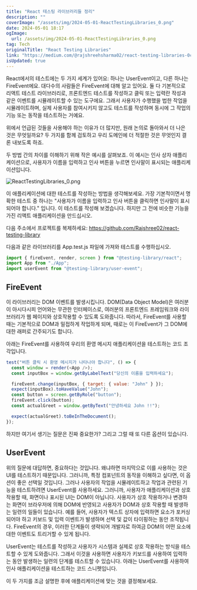 ```yaml
---
title: "React 테스팅 라이브러리들 정리"
description: ""
coverImage: "/assets/img/2024-05-01-ReactTestingLibraries_0.png"
date: 2024-05-01 18:17
ogImage: 
  url: /assets/img/2024-05-01-ReactTestingLibraries_0.png
tag: Tech
originalTitle: "React Testing Libraries"
link: "https://medium.com/@rajshreehsharma02/react-testing-libraries-0cbba6a9a283"
isUpdated: true
---
```





React에서의 테스트에는 두 가지 세계가 있어요: 하나는 UserEvent이고, 다른 하나는 FireEvent에요. 대다수의 사람들은 FireEvent에 대해 알고 있어요. 둘 다 기본적으로 리액트 테스트 라이브러리로, 프론트엔드 테스트를 작성하고 클릭 또는 입력란 작성과 같은 이벤트를 시뮬레이트할 수 있는 도구에요. 그래서 사용자가 수행했을 법한 작업을 시뮬레이트하며, 실제 사용자를 참여시키지 않고도 테스트를 작성하며 동시에 그 작업의 기능 또는 동작을 테스트하는 거예요.

위에서 언급된 것들을 사용해야 하는 이유가 더 많지만, 원래 논의로 돌아와서 더 나은 것은 무엇일까요? 두 가지를 함께 검토하고 우리 도메인에 더 적절한 것은 무엇인지 결론 내보도록 하죠.

두 방법 간의 차이를 이해하기 위해 작은 예시를 살펴보죠. 이 예시는 인사 상자 애플리케이션으로, 사용자가 이름을 입력하고 인사 버튼을 누르면 인사말이 표시되는 애플리케이션입니다.

![ReactTestingLibraries_0.png](/assets/img/2024-05-01-ReactTestingLibraries_0.png)

<div class="content-ad"></div>

이 애플리케이션에 대한 테스트를 작성하는 방법을 생각해보세요. 가장 기본적이면서 명확한 테스트 중 하나는 "사용자가 이름을 입력하고 인사 버튼을 클릭하면 인사말이 표시되어야 합니다." 입니다. 이 테스트를 작성해 보겠습니다. 하지만 그 전에 비슷한 기능을 가진 리액트 애플리케이션을 만드십시오.

다음 주소에서 프로젝트를 복제하세요: https://github.com/Rajshree02/react-testing-library

다음과 같은 라이브러리를 App.test.js 파일에 가져와 테스트를 수행하십시오.

```js
import { fireEvent, render, screen } from "@testing-library/react";
import App from "./App";
import userEvent from "@testing-library/user-event";
```

<div class="content-ad"></div>

## FireEvent

이 라이브러리는 DOM 이벤트를 발생시킵니다. DOM(Data Object Model)은 여러분이 아시다시피 언어와는 무관한 인터페이스로, 여러분의 프론트엔드 프레임워크와 라이브러리가 웹 페이지와 상호작용할 수 있도록 도와줍니다. 따라서, FireEvent를 사용할 때는 기본적으로 DOM과 밀접하게 작업하게 되며, 때로는 이 FireEvent가 그 DOM에 대한 래퍼로 간주되기도 합니다.

아래는 FireEvent를 사용하여 우리의 환영 메시지 애플리케이션을 테스트하는 코드 조각입니다.

```js
test("버튼 클릭 시 환영 메시지가 나타나야 합니다", () => {
  const window = render(<App />);
  const inputBox = window.getByLabelText("당신의 이름을 입력하세요");

  fireEvent.change(inputBox, { target: { value: "John" } });
  expect(inputBox).toHaveValue("John");
  const button = screen.getByRole("button");
  fireEvent.click(button);
  const actualGreet = window.getByText("안녕하세요 John !!");

  expect(actualGreet).toBeInTheDocument();
});
```

<div class="content-ad"></div>

하지만 여기서 생기는 질문은 진짜 중요한가? 그리고 그럴 때 또 다른 옵션이 있습니다.

## UserEvent

위의 질문에 대답하면, 중요하다는 것입니다. 왜냐하면 마지막으로 이를 사용하는 것은 UI를 테스트하기 때문입니다. 그러니까, 특정 컴포넌트의 동작을 이해하고 싶다면, 이 옵션이 좋은 선택일 것입니다. 그러나 사용자의 작업을 시뮬레이트하고 작업과 관련된 기능을 테스트하려면 UserEvent를 사용하세요. 그러니까, 사용자가 애플리케이션과 상호 작용할 때, 화면이나 표시된 UI는 DOM이 아닙니다. 사용자가 상호 작용하거나 변경하는 화면이 브라우저에 의해 DOM에 반영되고 사용자가 DOM과 상호 작용할 때 발생하는 일련의 일들이 있습니다. 예를 들어, 사용자가 텍스트 상자에 입력하면 요소가 포커싱되어야 하고 키보드 및 입력 이벤트가 발생하며 선택 및 값이 타이핑하는 동안 조작됩니다. FireEvent의 경우, 이러한 단계들이 생략되어 개발자로 하여금 DOM의 어떤 요소에 대한 이벤트도 트리거할 수 있게 됩니다.

UserEvent는 테스트를 작성하고 사용자가 시스템과 실제로 상호 작용하는 방식을 테스트할 수 있게 도와줍니다. 그래서 이것을 사용하면 사용자가 키보드를 사용하여 입력하는 동안 발생하는 일련의 단계를 테스트할 수 있습니다. 아래는 UserEvent를 사용하여 인사 애플리케이션을 테스트하는 코드 스니펫입니다.

<div class="content-ad"></div>

이 두 가지를 조금 설명한 후에 애플리케이션에 맞는 것을 결정해보세요.